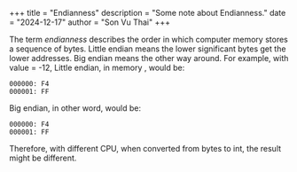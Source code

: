 +++
title = "Endianness"
description = "Some note about Endianness."
date = "2024-12-17"
author = "Son Vu Thai"
+++

The term *endianness* describes the order in which computer memory stores a sequence of bytes. Little endian means the lower significant bytes get the lower addresses. Big endian means the other way around. 
For example, with value = -12, Little endian, in memory , would be:
```
000000: F4
000001: FF
```
Big endian, in other word, would be:
```
000000: F4
000001: FF
```
Therefore, with different CPU, when converted from bytes to int, the result might be different.

